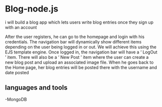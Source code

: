 # Blog-node.js

i will build a blog app which lets users write blog entries once they sign up
with an account

After the user registers, he can go to the homepage and login with his
credentials.
The navigation bar will dynamically show different items
depending on the user being logged in or out. We will achieve this using the
EJS template engine.
Once logged in, the navigation bar will have a ‘ LogOut ’ item. There will also be a ‘ New Post ’ item where the user can create a
new blog post and upload an associated image file.
When he goes back to
the Home page, her blog entries will be posted there with the username and
date posted

## languages and tools

-MongoDB